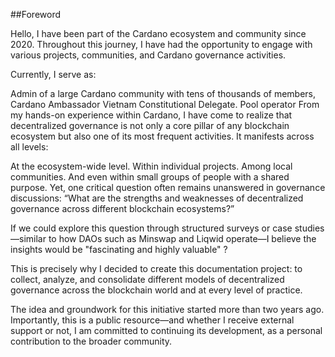 ##Foreword

Hello, I have been part of the Cardano ecosystem and community since 2020. Throughout this journey, I have had the opportunity to engage with various projects, communities, and Cardano governance activities.

Currently, I serve as:

Admin of a large Cardano community with tens of thousands of members,
Cardano Ambassador
Vietnam Constitutional Delegate.
Pool operator
From my hands-on experience within Cardano, I have come to realize that decentralized governance is not only a core pillar of any blockchain ecosystem but also one of its most frequent activities. It manifests across all levels:

At the ecosystem-wide level.
Within individual projects.
Among local communities.
And even within small groups of people with a shared purpose.
Yet, one critical question often remains unanswered in governance discussions:
“What are the strengths and weaknesses of decentralized governance across different blockchain ecosystems?”

If we could explore this question through structured surveys or case studies—similar to how DAOs such as Minswap and Liqwid operate—I believe the insights would be "fascinating and highly valuable" ?

This is precisely why I decided to create this documentation project: to collect, analyze, and consolidate different models of decentralized governance across the blockchain world and at every level of practice.

The idea and groundwork for this initiative started more than two years ago. Importantly, this is a public resource—and whether I receive external support or not, I am committed to continuing its development, as a personal contribution to the broader community.
